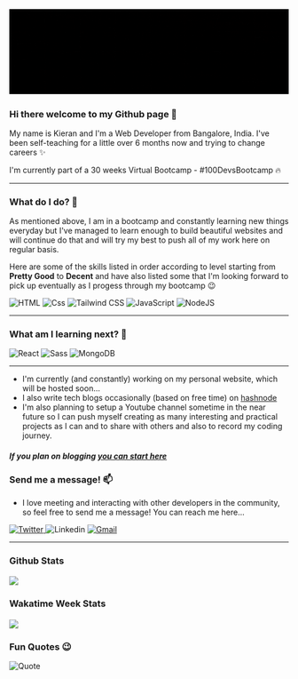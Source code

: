 <img src="/mybanner.gif" alt="banner" />

### Hi there welcome to my Github page 👋

My name is Kieran and I'm a Web Developer from Bangalore, India. I've been self-teaching for a little over 6 months now and trying to change careers ✨

I'm currently part of a 30 weeks Virtual Bootcamp - #100DevsBootcamp 🔥  

---

### What do I do?  🔭

As mentioned above, I am in a bootcamp and constantly learning new things everyday but I've managed to learn enough to build beautiful websites and will continue do that 
and will try my best to push all of my work here on regular basis.

Here are some of the skills listed in order according to level starting from **Pretty Good** to **Decent** 
and have also listed some that I'm looking forward to pick up eventually as I progess through my bootcamp 😉

<p>
  
<img alt="HTML" src="https://img.shields.io/badge/HTML-E34F26?logo=html5&logoColor=white&style=for-the-badge" />

<img alt="Css" src="https://img.shields.io/badge/CSS-1572B6?logo=css3&logoColor=white&style=for-the-badge" />

<img alt="Tailwind CSS" src="https://img.shields.io/badge/TailwindCSS-38B28C?tailwindcss&logoColor=white&style=for-the-badge" />

<img alt="JavaScript" src="https://img.shields.io/badge/JavaScript-F7DF1E?logo=javascript&logoColor=white&style=for-the-badge" />

<img alt="NodeJS" src="https://img.shields.io/badge/NodeJS-339933?nodejs&logoColor=white&style=for-the-badge" />

</p>

---

 ### What am I learning next? 🌱
 
 <p>

<img alt="React" src="https://img.shields.io/badge/React-61DAFB?logo=react&logoColor=white&style=for-the-badge" />

<img alt="Sass" src="https://img.shields.io/badge/Sass-CC6699?logo=sass&logoColor=white&style=for-the-badge" />
 
<img alt="MongoDB" src="https://img.shields.io/badge/MongoDB-47A248?logo=mongodb&logoColor=white&style=for-the-badge" />
 
</p> 

---

- I'm currently (and constantly) working on my personal website, which will be hosted soon...
- I also write tech blogs occasionally (based on free time) on <a href="https://hashnode.com/@Memphis1983">hashnode</a> 
- I'm also planning to setup a Youtube channel sometime in the near future so I can push myself creating as many interesting and practical projects as I can and to share with others and also to record my coding journey. 

##### If you plan on blogging <a href="https://hashnode.com/@Memphis1983/joinme">you can start here</a>


### Send me a message! 📫 

- I love meeting and interacting with other developers in the community, so feel free to send me a message! You can reach me here... 

<p>
  <a href="https://twitter.com/_amyourdadday">  
    <img alt="Twitter" src="https://img.shields.io/badge/Twitter-1DA1F2?logo=twitter&logoColor=white&style=for-the-badge" />
    </a>
  <a href"https://www.linkedin.com/in/kieran-iyer-a2bb6b1b5/">
    <img alt="Linkedin" src="https://img.shields.io/badge/Linkedin-0077B5?logo=linkedin&logoColor=white&style=for-the-badge" />
  </a>
  <a href="mailto:kiran.iyer83@gmail.com?subject="HTML link">
   <img alt="Gmail" src="https://img.shields.io/badge/Gmail-D14836?logo=gmail&logoColor=white&style=for-the-badge" />                                                         
   </a>
  
</p>

---

### Github Stats
 
<img align="center" src="https://github-readme-stats.vercel.app/api?username=memphis1983&count_private=true&title_color=FD9047&icon_color=FD9047&text_color=0C2233&custom_title=Kieran+Iyer's+GitHub+Stats&show_icons=true"
/>
 
### Wakatime Week Stats

<img align="center" src="https://github-readme-stats.vercel.app/api/wakatime?username=kieran_memphis"/>


### Fun Quotes 😉

![Quote](https://github-readme-quotes.herokuapp.com/quote)
